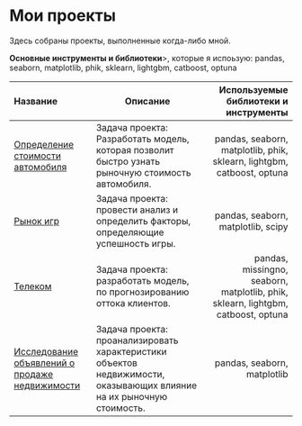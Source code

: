 # Мои проекты
<p>Здесь собраны проекты, выполненные когда-либо мной. 
<p><b>Основные инструменты и библиотеки</b>>, которые я испоьзую: pandas, seaborn, matplotlib, phik, sklearn, lightgbm, catboost, optuna

<table>
<thead>
<tr>
<th align="left">Название</th>
<th>Описание</th>
<th align="right">Используемые библиотеки и инструменты</th>
</tr>
</thead>
<tbody>
<tr>
<td align="left"><a href="https://github.com/Liolija/my_projects/tree/main/auto_price">Определение стоимости автомобиля</a></td>
<td>Задача проекта: Разработать модель, которая позволит быстро узнать рыночную стоимость автомобиля.</td>
<td align="right">pandas, seaborn, matplotlib, phik, sklearn, lightgbm, catboost, optuna</td>
</tr>
<tr>
<td align="left"><a href="https://github.com/Liolija/my_projects/tree/main/Games" rel="nofollow">Рынок игр</a></td>
<td>Задача проекта: провести анализ и определить факторы, определяющие успешность игры. </td>
<td align="right">pandas, seaborn, matplotlib, scipy</td>
</tr>
<tr>
<td align="left"><a href="https://github.com/Liolija/my_projects/tree/main/customer%20churn" rel="nofollow">Телеком</a></td>
<td>Задача проекта: разработать модель, по прогнозированию оттока клиентов.</td>
<td align="right">pandas, missingno, seaborn, matplotlib, phik, sklearn, lightgbm, catboost, optuna</td>
</tr>
<tr>
<td align="left"><a href="https://github.com/Liolija/my_projects/tree/main/real%20estate%20analysis" rel="nofollow">Исследование объявлений о продаже недвижимости</a></td>
<td>Задача проекта: проанализировать характеристики объектов недвижимости, оказывающих влияние на их рыночную стоимость. </td>
<td align="right">pandas, seaborn, matplotlib</td>
</tr>
</tbody>
</table>